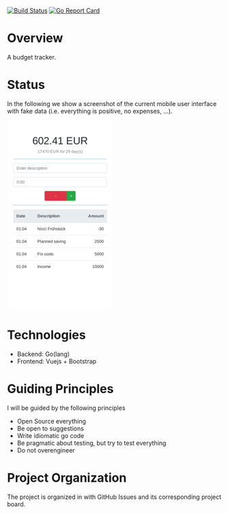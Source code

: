 [![Build Status](https://travis-ci.org/mlesniak/budget-tracker.svg?branch=master)](https://travis-ci.org/mlesniak/budget-tracker)
[![Go Report Card](https://goreportcard.com/badge/github.com/mlesniak/budget-tracker)](https://goreportcard.com/report/github.com/mlesniak/budget-tracker)

# Overview

A budget tracker.

# Status

In the following we show a screenshot of the current mobile user interface with
fake data (i.e. everything is positive, no expenses, ...).

![Screenshot](current-status.png)

# Technologies

- Backend: Go(lang)
- Frontend: Vuejs + Bootstrap

# Guiding Principles

I will be guided by the following principles

- Open Source everything
- Be open to suggestions
- Write idiomatic go code
- Be pragmatic about testing, but try to test everything
- Do not overengineer

# Project Organization

The project is organized in with GitHub Issues and its corresponding project board.
